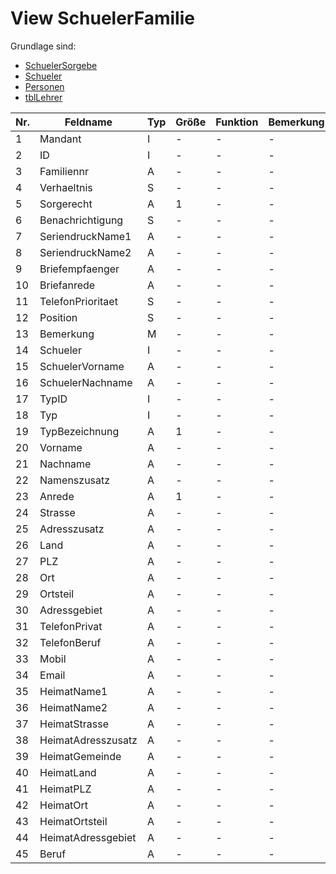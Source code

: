 # View SchuelerFamilie

Grundlage sind:

* [SchuelerSorgebe](https://doc.magellan6-datenstruktur.stueber.de/tabellen/SchuelerSorgebe.html)
* [Schueler](https://doc.magellan6-datenstruktur.stueber.de/tabellen/Schueler.html)
* [Personen](https://doc.magellan6-datenstruktur.stueber.de/tabellen/Personen.html)
* [tblLehrer](https://doc.magellan6-datenstruktur.stueber.de/tabellen/tblLehrer.html)

Nr.|Feldname|Typ|Größe|Funktion|Bemerkung
--|--|--|--|--|--
1|Mandant|I|-|-|-
2|ID|I|-|-|-
3|Familiennr|A|-|-|-
4|Verhaeltnis|S|-|-|-
5|Sorgerecht|A|1|-|-
6|Benachrichtigung|S|-|-|-
7|SeriendruckName1|A|-|-|-
8|SeriendruckName2|A|-|-|-
9|Briefempfaenger|A|-|-|-
10|Briefanrede|A|-|-|-
11|TelefonPrioritaet|S|-|-|-
12|Position|S|-|-|-
13|Bemerkung|M|-|-|-
14|Schueler|I|-|-|-
15|SchuelerVorname|A|-|-|-
16|SchuelerNachname|A|-|-|-
17|TypID|I|-|-|-
18|Typ|I|-|-|-
19|TypBezeichnung|A|1|-|-
20|Vorname|A|-|-|-
21|Nachname|A|-|-|-
22|Namenszusatz|A|-|-|-
23|Anrede|A|1|-|-
24|Strasse|A|-|-|-
25|Adresszusatz|A|-|-|-
26|Land|A|-|-|-
27|PLZ|A|-|-|-
28|Ort|A|-|-|-
29|Ortsteil|A|-|-|-
30|Adressgebiet|A|-|-|-
31|TelefonPrivat|A|-|-|-
32|TelefonBeruf|A|-|-|-
33|Mobil|A|-|-|-
34|Email|A|-|-|-
35|HeimatName1|A|-|-|-
36|HeimatName2|A|-|-|-
37|HeimatStrasse|A|-|-|-
38|HeimatAdresszusatz|A|-|-|-
39|HeimatGemeinde|A|-|-|-
40|HeimatLand|A|-|-|-
41|HeimatPLZ|A|-|-|-
42|HeimatOrt|A|-|-|-
43|HeimatOrtsteil|A|-|-|-
44|HeimatAdressgebiet|A|-|-|-
45|Beruf|A|-|-|-
